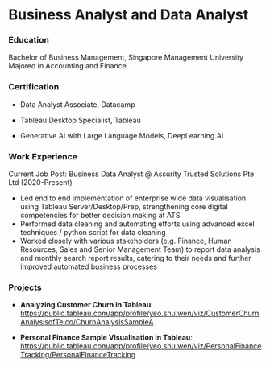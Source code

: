 # Business Analyst and Data Analyst

### Education
Bachelor of Business Management, Singapore Management University
Majored in Accounting and Finance

### Certification
- Data Analyst Associate, Datacamp

- Tableau Desktop Specialist, Tableau

- Generative AI with Large Language Models, DeepLearning.AI

### Work Experience
Current Job Post: Business Data Analyst @ Assurity Trusted Solutions Pte Ltd (2020-Present)

- Led end to end implementation of enterprise wide data visualisation using Tableau Server/Desktop/Prep, strengthening core digital competencies for better decision making at ATS
- Performed data cleaning and automating efforts using advanced excel techniques / python script for data cleaning
- Worked closely with various stakeholders (e.g. Finance, Human Resources, Sales and Senior Management Team) to report data analysis and monthly search report results, catering to their needs and further improved automated business processes 
 
### Projects
- **Analyzing Customer Churn in Tableau**: https://public.tableau.com/app/profile/yeo.shu.wen/viz/CustomerChurnAnalysisofTelco/ChurnAnalysisSampleA

- **Personal Finance Sample Visualisation in Tableau**: https://public.tableau.com/app/profile/yeo.shu.wen/viz/PersonalFinanceTracking/PersonalFinanceTracking
